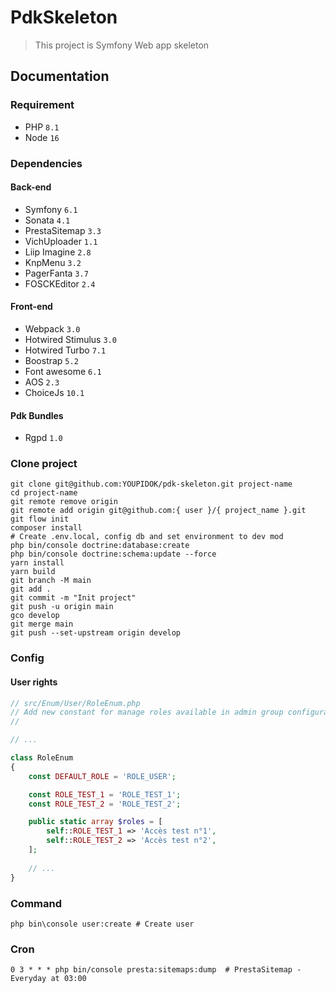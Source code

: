 # PdkSkeleton
> This project is Symfony Web app skeleton
## Documentation
### Requirement
* PHP ``8.1``
* Node ``16``
### Dependencies
#### Back-end
* Symfony ``6.1``
* Sonata ``4.1``
* PrestaSitemap ``3.3``
* VichUploader ``1.1``
* Liip Imagine ``2.8``
* KnpMenu ``3.2``
* PagerFanta ``3.7``
* FOSCKEditor ``2.4``

#### Front-end
* Webpack ``3.0``
* Hotwired Stimulus ``3.0``
* Hotwired Turbo ``7.1``
* Boostrap ``5.2``
* Font awesome ``6.1``
* AOS ``2.3``
* ChoiceJs ``10.1``

#### Pdk Bundles
* Rgpd ``1.0``

### Clone project
```shell
git clone git@github.com:YOUPIDOK/pdk-skeleton.git project-name
cd project-name 
git remote remove origin
git remote add origin git@github.com:{ user }/{ project_name }.git
git flow init
composer install
# Create .env.local, config db and set environment to dev mod
php bin/console doctrine:database:create
php bin/console doctrine:schema:update --force
yarn install
yarn build
git branch -M main
git add .
git commit -m "Init project"
git push -u origin main
gco develop
git merge main
git push --set-upstream origin develop
```
### Config
#### User rights
```php
// src/Enum/User/RoleEnum.php
// Add new constant for manage roles available in admin group configuration
// 

// ...

class RoleEnum
{
    const DEFAULT_ROLE = 'ROLE_USER';

    const ROLE_TEST_1 = 'ROLE_TEST_1';
    const ROLE_TEST_2 = 'ROLE_TEST_2';

    public static array $roles = [
        self::ROLE_TEST_1 => 'Accès test n°1',
        self::ROLE_TEST_2 => 'Accès test n°2',
    ];
    
    // ...
}
```
###
### Command
```shell
php bin\console user:create # Create user
```
### Cron
```
0 3 * * * php bin/console presta:sitemaps:dump  # PrestaSitemap - Everyday at 03:00
```